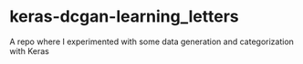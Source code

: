 # keras-dcgan-learning_letters

A repo where I experimented with some data generation and categorization with Keras
